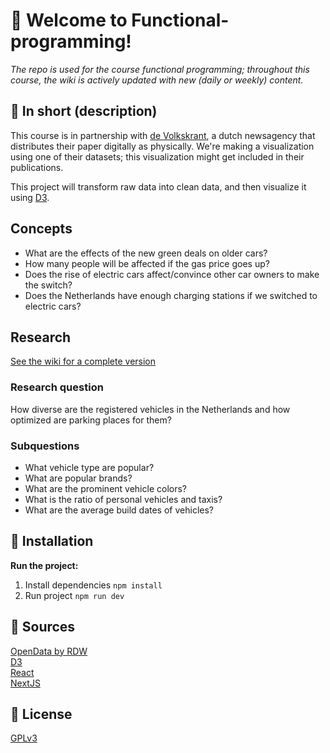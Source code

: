 # 👋 Welcome to Functional-programming!
_The repo is used for the course functional programming; throughout this course, the wiki is actively updated with new (daily or weekly) content._

## 📓 In short (description)
This course is in partnership with [de Volkskrant](https://www.volkskrant.nl/), a dutch newsagency that distributes their paper digitally as physically. We're making a visualization using one of their datasets; this visualization might get included in their publications.

This project will transform raw data into clean data, and then visualize it using [D3](https://github.com/d3/d3).

## Concepts
* What are the effects of the new green deals on older cars?
* How many people will be affected if the gas price goes up?
* Does the rise of electric cars affect/convince other car owners to make the switch?
* Does the Netherlands have enough charging stations if we switched to electric cars? 

## Research 
[See the wiki for a complete version](https://github.com/sjagoori/functional-programming/wiki/%F0%9F%94%8E-Research)

### Research question
How diverse are the registered vehicles in the Netherlands and how optimized are parking places for them?

### Subquestions
* What vehicle type are popular?
* What are popular brands?
* What are the prominent vehicle colors?
* What is the ratio of personal vehicles and taxis?
* What are the average build dates of vehicles?


## 🤖 Installation
**Run the project:**
1. Install dependencies
`npm install`
2. Run project
`npm run dev`

## 🤝 Sources
[OpenData by RDW](https://opendata.rdw.nl/)  
[D3](https://github.com/d3/d3)  
[React](https://github.com/facebook/react)  
[NextJS](https://nextjs.org/)  

## 📝 License
[GPLv3](https://choosealicense.com/licenses/gpl-3.0/)
